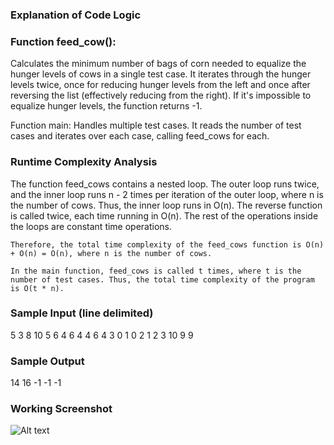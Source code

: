 ### Explanation of Code Logic
### Function feed_cow(): 
Calculates the minimum number of bags of corn needed to equalize the hunger levels of cows in a single test case. It iterates through the hunger levels twice, once for reducing hunger levels from the left and once after reversing the list (effectively reducing from the right). If it's impossible to equalize hunger levels, the function returns -1.

Function main: Handles multiple test cases. It reads the number of test cases and iterates over each case, calling feed_cows for each.

### Runtime Complexity Analysis
The function feed_cows contains a nested loop. The outer loop runs twice, and the inner loop runs n - 2 times per iteration of the outer loop, where n is the number of cows. Thus, the inner loop runs in O(n).
The reverse function is called twice, each time running in O(n).
The rest of the operations inside the loops are constant time operations.

```Therefore, the total time complexity of the feed_cows function is O(n) + O(n) = O(n), where n is the number of cows.```

```In the main function, feed_cows is called t times, where t is the number of test cases. Thus, the total time complexity of the program is O(t * n).```

### Sample Input (line delimited)
5
3
8 10 5
6
4 6 4 4 6 4
3
0 1 0
2
1 2
3
10 9 9

### Sample Output
14
16
-1
-1
-1

### Working Screenshot
![Alt text](image-1.png)